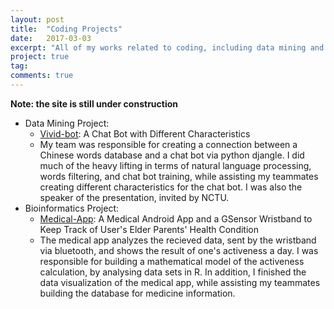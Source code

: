 ```yaml
---
layout: post
title:  "Coding Projects"
date:   2017-03-03
excerpt: "All of my works related to coding, including data mining and visualization."
project: true
tag:
comments: true
---
```


**Note: the site is still under construction**

- Data Mining Project: 
    - <a href="https://github.com/Lee-W/vivid-bot">Vivid-bot</a>: A Chat Bot with Different Characteristics
    - My team was responsible for creating a connection between a Chinese words database and a chat bot via python djangle. I did much of the heavy lifting in terms of natural language processing, words filtering, and chat bot training, while assisting my teammates creating different characteristics for the chat bot. I was also the speaker of the presentation, invited by NCTU.
- Bioinformatics Project:
    - <a href="https://github.com/EnyaKo/Medical-App">Medical-App</a>: A Medical Android App and a GSensor Wristband to Keep Track of User's Elder Parents' Health Condition
    - The medical app analyzes the recieved data, sent by the wristband via bluetooth, and shows the result of one's activeness a day. I was responsible for building a mathematical model of the activeness calculation, by analysing data sets in R. In addition, I finished the data visualization of the medical app, while assisting my teammates building the database for medicine information. 
